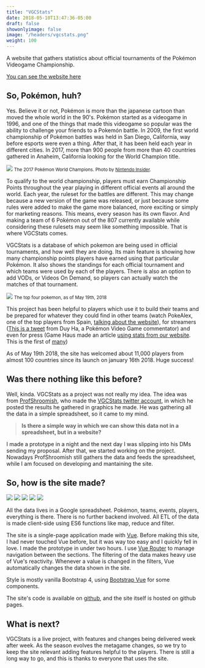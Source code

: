 ```yaml
---
title: "VGCStats"
date: 2018-05-10T13:47:36-05:00
draft: false
showonlyimage: false
image: "/headers/vgcstats.png"
weight: 100
---
```


A website that gathers statistics about official tournaments of the Pokémon Videogame Championship. 

<!--more-->

[You can see the website here](https://vgcstats.com)

## So, Pokémon, huh?

Yes. Believe it or not, Pokémon is more than the japanese cartoon than moved the whole world in the 90's. Pokémon started as a videogame in 1996, and one of the things that made this videogame so popular was the ability to challenge your friends to a Pokemón battle. In 2009, the first world championship of Pokémon battles was held in San Diego, California, way before esports were even a thing. After that, it has been held each year in different cities. In 2017, more than 900 people from more than 40 countries gathered in Anaheim, California looking for the World Champion title.

![](/vgcstats01.jpg)
<small>The 2017 Pokémon World Champions. Photo by [Nintendo Insider](https://www.nintendo-insider.com/new-world-champions-triumph-at-the-2017-pokemon-world-championships/).</small>

To qualify to the world championship, players must earn Championship Points throughout the year playing in different official events all around the world. Each year, the ruleset for the battles are different. This may change because a new version of the game was released, or just because some rules were added to make the game more balanced, more exciting or simply for marketing reasons. This means, every season has its own flavor. And making a team of 6 Pokémon out of the 807 currently available while considering these rulesets may seem like something impossible. That is where VGCStats comes. 

VGCStats is a database of which pokemon are being used in official tournaments, and how well they are doing. Its main feature is showing how many championship points players have earned using that particular Pokémon. It also shows the standings for each official tournament and which teams were used by each of the players. There is also an option to add VODs, or Videos On Demand, so players can actually watch the matches of that tournament.

![](/vgcstats02.jpg)
<small>The top four pokemon, as of May 19th, 2018</small>

This project has been helpful to players which use it to build their teams and be prepared for whatever they could find in other teams (watch PokeAlex, one of the top players from Spain, [ <i class="fa fa-youtube-play"></i>talking about the website](https://www.youtube.com/watch?v=hk4FntlUHDw])), for streamers ([<i class="fa fa-twitter"></i>This is a tweet](https://twitter.com/NBDwee/status/972594234006974464) from Duy Ha, a Pokémon Video Game commentator) and even for press (Game Haus made an article [using stats from our website](https://thegamehaus.com/youre-not-running-porygon2-plus-araquanid-youre-throwing-duos-newfound-success-2018/2018/04/14/). This is the first of [many](https://thegamehaus.com/mega-aerodactyl-went-from-0-championship-points-to-over-700-in-one-day/2018/04/24/))

As of May 19th 2018, the site has welcomed about 11,000 players from almost 100 countries since its launch on january 16th 2018. Huge success!

## Was there nothing like this before?

Well, kinda. VGCStats as a project was not really my idea. The idea was from [ProfShroomish](https://twitter.com/profshroomish), who made the [<i class="fa fa-twitter"></i>VGCStats twitter account](https://twitter.com/vgcstats), in which he posted the results he gathered in graphics he made. He was gathering all the data in a simple spreadsheet, so it came to my mind. 

>**Is there a simple way in which we can show this data not in a spreadsheet, but in a website?** 

I made a prototype in a night and the next day I was slipping into his DMs sending my proposal. After that, we started working on the project. Nowadays ProfShroomish still gathers the data and feeds the spreadsheet, while I am focused on developing and mantaining the site.

## So, how is the site made?

<div class="stack-icons">
	<img src="/icons/sheets.svg">
	<img src="/icons/vue.svg">
	<img src="/icons/js.svg">
	<img src="/icons/bootstrap.svg">
	<img src="/icons/github.svg">
</div>

All the data lives in a Google spreadsheet. Pokémon, teams, events, players, everything is there. There is no further backend involved. All ETL of the data is made client-side using ES6 functions like map, reduce and filter. 

The site is a single-page application made with [Vue](https://vuejs.org/). Before making this site, I had never touched Vue before, but it was way too easy and I quickly fell in love. I made the prototype in under two hours. I use [Vue Router](https://router.vuejs.org/en/) to manage navigation between the sections. The filtering of the data makes heavy use of Vue's reactivity. Whenever a value is changed in the filters, Vue automatically changes the data shown in the site.

Style is mostly vanilla Bootstrap 4, using [Bootstrap Vue](bootstrap-vue.js.org) for some components.

The site's code is available on [<i class="fa fa-github"></i>github](https://github.com/bul-ikana/vgcstats), and the site itself is hosted on github pages.

## What is next?

VGCStats is a live project, with features and changes being delivered week after week. As the season evolves the metagame changes, so we try to keep the site relevant adding features helpful to the players. There is still a long way to go, and this is thanks to everyone that uses the site.

